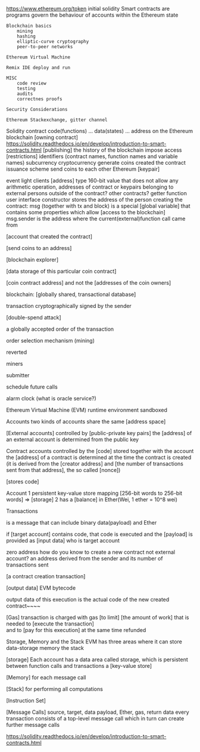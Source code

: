 https://www.ethereum.org/token
initial 
solidity
Smart contracts 
    are programs govern the behaviour of accounts within the Ethereum state

    Blockchain basics
        mining
        hashing
        elliptic-curve cryptography
        peer-to-peer networks

    Ethereum Virtual Machine

    Remix IDE deploy and run

    MISC
        code review
        testing
        audits
        correctnes proofs
    
    Security Considerations

    Ethereum Stackexchange, gitter channel

Solidity
    contract 
        code(functions) ...
        data(states) ...
    address on the Ethereum blockchain
[owning contract]
https://solidity.readthedocs.io/en/develop/introduction-to-smart-contracts.html
[publishing]
the history of the blockchain
impose access [restrictions]
identifiers (contract names, function names and variable names)
subcurrency
cryptocurrency
generate coins
created the contract
issuance scheme
send coins to each other
Ethereum [keypair]

event
light clients
[address] type 160-bit value that does not allow any arithmetic operation, addresses of contract or keypairs belonging to external persons
outside of the contract?
other contracts?
getter function
user interface 
constructor stores the address of the person creating the contract: msg (together with tx and block) is a special [global variable] that contains some properties which allow [access to the blockchain]
msg.sender is the address where the current(external)function call came from

[account that created the contract]

[send coins to an address]

[blockchain explorer]

[data storage of this particular coin contract]

[coin contract address] and not the [addresses of the coin owners]

blockchain: [globally shared, transactional database]

transaction cryptographically signed by the sender

[double-spend attack]

a globally accepted order of the transaction

order selection mechanism (mining)

reverted

miners 

submitter

schedule future calls 

alarm clock (what is oracle service?)

Ethereum Virtual Machine (EVM) runtime environment
sandboxed 

Accounts two kinds of accounts
share the same [address space]

[External accounts] controlled by [public-private key pairs]
the [address] of an external account is determined from the public key

Contract accounts controlled by the [code] stored together with the account
the [address] of a contract is determined at the time the contract is created (it
is derived from the [creator address] and [the number of transactions sent from that address],
the so called [nonce])

[stores code]

Account
1 persistent key-value store mapping [256-bit words to 256-bit words] => [storage]
2 has a [balance] in Ether(Wei, 1 ether = 10^8 wei)

Transactions

is a message that can include binary data(payload) and Ether

if [target account] contains code, that code is executed and the [payload] is provided as [input data]
who is target account

zero address
how do you know to create a new contract not external account?
an address derived from the sender and its number of transactions sent

[a contract creation transaction]

[output data] EVM bytecode

output data of this execution is the actual code of the new created contract~~~~

[Gas]
transaction is charged with gas
[to limit] [the amount of work] that is needed to [execute the transaction]  
and to [pay for this execution] at the same time
refunded

Storage, Memory and the Stack
EVM has three areas where it can store data-storage memory the stack

[storage] 
Each account has a data area called storage, which is persistent between function calls and transactions
a [key-value store]

[Memory] for each message call

[Stack] for performing all computations

[Instruction Set]

[Message Calls]
source, target, data payload, Ether, gas, return data
every transaction consists of a top-level message call which in turn can create further message calls

https://solidity.readthedocs.io/en/develop/introduction-to-smart-contracts.html
